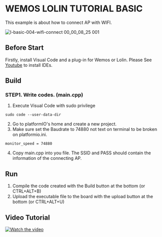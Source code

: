 
# WEMOS LOLIN TUTORIAL BASIC
This example is about how to connect AP with WIFI.

![l-basic-004-wifi-connect 00_00_08_25 001](https://user-images.githubusercontent.com/39910774/47357663-5e7da880-d702-11e8-9b1a-1464d77d67bf.png)


## Before Start
Firstly, install Visual Code and a plug-in for Wemos or Lolin. Please See [Youtube](https://youtu.be/V6bG-UvD54Q?sub_confirmation=1) to install IDEs.

## Build
### STEP1. Write codes. (main.cpp)
 1. Execute Visual Code with sudo privilege
 ```
 sudo code --user-data-dir
 ```
 2. Go to platformIO's home and create a new project.
 3. Make sure set the Baudrate to 74880 not text on terminal to be broken on platformio.ini.
  ```
 monitor_speed = 74880
 ```
 4. Copy main.cpp into you file. The SSID and PASS should contain the information of the connecting AP.

## Run
 1. Compile the code created with the Build button at the bottom (or CTRL+ALT+B)
 2. Upload the executable file to the board with the upload button at the bottom (or CTRL+ALT+U)

 
## Video Tutorial 
 [![Watch the video](https://user-images.githubusercontent.com/39910774/47252575-f0c34980-d481-11e8-9c30-5b2543b722e5.png)](https://youtu.be/gm640evm1LU?sub_confirmation=1)
